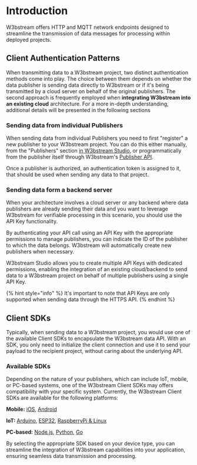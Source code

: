 # Introduction

W3bstream offers HTTP and MQTT network endpoints designed to streamline the transmission of data messages for processing within deployed projects.

## Client Authentication Patterns

When transmitting data to a W3bstream project, two distinct authentication methods come into play. The choice between them depends on whether the data publisher is sending data directly to W3bstream or if it's being transmitted by a cloud server on behalf of the original publishers. The second approach is frequently employed when **integrating W3bstream into an existing cloud** architecture. For a more in-depth understanding, additional details will be presented in the following sections

### Sending data from individual Publishers

When sending data from individual Publishers you need to first "register" a new publisher to your W3bstream project. You can do this either manually, from the "Publishers" section [in W3bstream Studio](../applets-development/configuring-devices.md#creating-devices-using-w3bstream-studio), or programmatically from the publisher itself through W3bstream's [Publisher API](../applets-development/configuring-devices.md#creating-devices-using-the-publisher-api).&#x20;

Once a publisher is authorized, an authentication token is assigned to it, that should be used when sending any data to that project.

### Sending data form a backend server

When your architecture involves a cloud server or any backend where data publishers are already sending their data and you want to leverage W3bstream for verifiable processing in this scenario, you should use the API Key functionality.

By authenticating your API call using an API Key with the appropriate permissions to manage publishers, you can indicate the ID of the publisher to which the data belongs. W3bstream will automatically create new publishers when necessary.

W3bstream Studio allows you to create multiple API Keys with dedicated permissions, enabling the integration of an existing cloud/backend to send data to a W3bstream project on behalf of multiple publishers using a single API Key.

{% hint style="info" %}
It's important to note that API Keys are only supported when sending data through the HTTPS API.
{% endhint %}

## Client SDKs

Typically, when sending data to a W3bstream project, you would use one of the available Client SDKs to encapsulate the W3bstream data API. With an SDK, you only need to initialize the client connection and use it to send your payload to the recipient project, without caring about the underlying API.

### Available SDKs

Depending on the nature of your publishers, which can include IoT, mobile, or PC-based systems, one of the W3bstream Client SDKs may offers compatibility with your specific system. Currently, the W3bstream Client SDKs are available for the following platforms:

**Mobile:** [iOS](mobile-client-sdks.md#ios-client-sdk), [Android](mobile-client-sdks.md#android-client-sdk)

**IoT:** [Arduino](introduction-1/arduino.md), [ESP32](introduction-1/esp32.md), [RaspberryPi & Linux](introduction-1/embedded-sdks.md)

**PC-based:** [Node.js](pc-client-sdks/node-js.md), [Python](pc-client-sdks/python.md), [Go](pc-client-sdks/go-lang.md)

By selecting the appropriate SDK based on your device type, you can streamline the integration of W3bstream capabilities into your application, ensuring seamless data transmission and processing.
